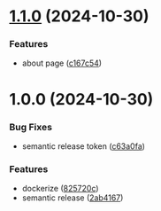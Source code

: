 # [1.1.0](https://github.com/liskeee/blog/compare/v1.0.0...v1.1.0) (2024-10-30)


### Features

* about page ([c167c54](https://github.com/liskeee/blog/commit/c167c549d72d3fe9204112e1a85658e3323fed7c))

# 1.0.0 (2024-10-30)


### Bug Fixes

* semantic release token ([c63a0fa](https://github.com/liskeee/blog/commit/c63a0fa219a3699badfac5c26ef9d0ee22e01c01))


### Features

* dockerize ([825720c](https://github.com/liskeee/blog/commit/825720caef75488ddbfb7b67083dd909d1c04f75))
* semantic release ([2ab4167](https://github.com/liskeee/blog/commit/2ab4167e7eb28a856fae81976c9a39d277db68e1))
